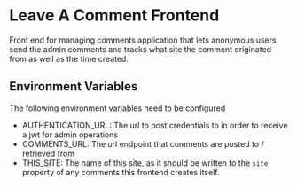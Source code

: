 # Leave A Comment Frontend
Front end for managing comments application that lets anonymous users send the admin comments and tracks what site the comment originated from as well as the time created.

## Environment Variables
The following environment variables need to be configured
- AUTHENTICATION_URL: The url to post credentials to in order to receive a jwt for admin operations
- COMMENTS_URL: The url endpoint that comments are posted to / retrieved from
- THIS_SITE: The name of this site, as it should be written to the `site` property of any comments this frontend creates itself.
